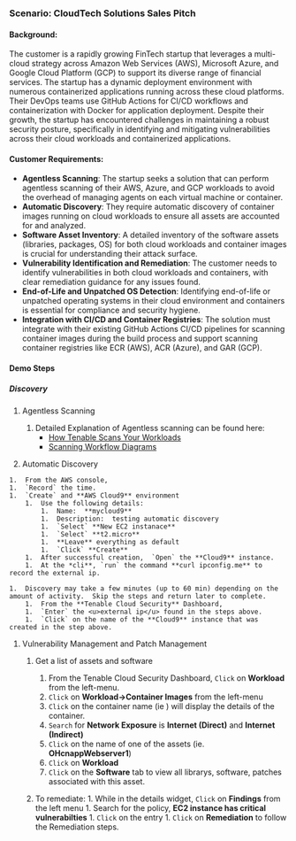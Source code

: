 ### Scenario: CloudTech Solutions Sales Pitch

#### Background:

The customer is a rapidly growing FinTech startup that leverages a multi-cloud strategy across Amazon Web Services (AWS), Microsoft Azure, and Google Cloud Platform (GCP) to support its diverse range of financial services. The startup has a dynamic deployment environment with numerous containerized applications running across these cloud platforms. Their DevOps teams use GitHub Actions for CI/CD workflows and containerization with Docker for application deployment. Despite their growth, the startup has encountered challenges in maintaining a robust security posture, specifically in identifying and mitigating vulnerabilities across their cloud workloads and containerized applications.

#### Customer Requirements:

- **Agentless Scanning**: The startup seeks a solution that can perform agentless scanning of their AWS, Azure, and GCP workloads to avoid the overhead of managing agents on each virtual machine or container.
- **Automatic Discovery**: They require automatic discovery of container images running on cloud workloads to ensure all assets are accounted for and analyzed.
- **Software Asset Inventory**: A detailed inventory of the software assets (libraries, packages, OS) for both cloud workloads and container images is crucial for understanding their attack surface.
- **Vulnerability Identification and Remediation**: The customer needs to identify vulnerabilities in both cloud workloads and containers, with clear remediation guidance for any issues found.
- **End-of-Life and Unpatched OS Detection**: Identifying end-of-life or unpatched operating systems in their cloud environment and containers is essential for compliance and security hygiene.
- **Integration with CI/CD and Container Registries**: The solution must integrate with their existing GitHub Actions CI/CD pipelines for scanning container images during the build process and support scanning container registries like ECR (AWS), ACR (Azure), and GAR (GCP).

#### Demo Steps

##### Discovery

1.  Agentless Scanning

    1.  Detailed Explanation of Agentless scanning can be found here:  
        - [How Tenable Scans Your Workloads](https://docs.ermetic.com/docs/how-ermetic-scans-your-workloads)  
        - [Scanning Workflow Diagrams](https://docs.ermetic.com/docs/how-ermetic-scans-your-workloads#scanning-workflow-diagrams)

1.   Automatic Discovery

    1.  From the AWS console,
    1.  `Record` the time.
    1.  `Create` and **AWS Cloud9** environment
        1.  Use the following details:
            1.  Name:  **mycloud9**
            1.  Description:  testing automatic discovery
            1.  `Select` **New EC2 instanace**
            1.  `Select` **t2.micro**
            1.  **Leave** everything as default
            1.  `Click` **Create**
        1.  After successful creation,  `Open` the **Cloud9** instance.
        1.  At the *cli**, `run` the command **curl ipconfig.me** to record the external ip.
    
    1.  Discovery may take a few minutes (up to 60 min) depending on the amount of activity.  Skip the steps and return later to complete.
        1.  From the **Tenable Cloud Security** Dashboard,  
        1.  `Enter` the <u>external ip</u> found in the steps above.
        1.  `Click` on the name of the **Cloud9** instance that was  created in the step above.

1.  Vulnerability Management and Patch Management

    1.  Get a list of assets and software

        1.  From the Tenable Cloud Security Dashboard, `Click` on  **Workload** from the left-menu.
        1.  `Click` on **Workload->Container Images** from the left-menu
        1.  `Click` on the container name (ie ) will display the details of the container.
        1.  `Search` for **Network Exposure** is **Internet (Direct)** and **Internet (Indirect)**
        1.  `Click` on the name of one of the assets (ie.  **OHcnappWebserver1**)
        1.  `Click` on **Workload**
        1.  `Click` on the  **Software** tab to view all librarys, software, patches associated with this asset.  

    1.  To remediate:
            1.   While in the details widget,  `Click` on **Findings** from the left menu
            1.   Search for the policy, **EC2 instance has critical vulnerabilties**
            1.  `Click` on the entry
            1.  `Click` on **Remediation** to follow the Remediation steps.














